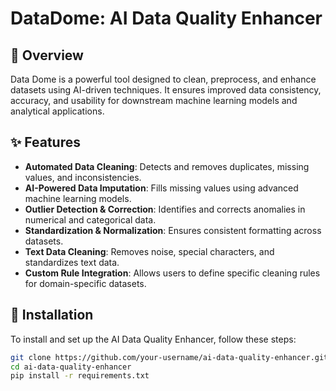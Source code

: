 # DataDome: AI Data Quality Enhancer

## 🚀 Overview  
Data Dome is a powerful tool designed to clean, preprocess, and enhance datasets using AI-driven techniques. It ensures improved data consistency, accuracy, and usability for downstream machine learning models and analytical applications.

## ✨ Features  
- **Automated Data Cleaning**: Detects and removes duplicates, missing values, and inconsistencies.
- **AI-Powered Data Imputation**: Fills missing values using advanced machine learning models.
- **Outlier Detection & Correction**: Identifies and corrects anomalies in numerical and categorical data.
- **Standardization & Normalization**: Ensures consistent formatting across datasets.
- **Text Data Cleaning**: Removes noise, special characters, and standardizes text data.
- **Custom Rule Integration**: Allows users to define specific cleaning rules for domain-specific datasets.

## 📂 Installation  
To install and set up the AI Data Quality Enhancer, follow these steps:

```bash
git clone https://github.com/your-username/ai-data-quality-enhancer.git
cd ai-data-quality-enhancer
pip install -r requirements.txt
```
